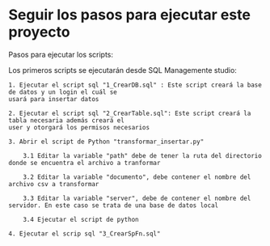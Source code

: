 # Seguir los pasos para ejecutar este proyecto
Pasos para ejecutar los scripts:

Los primeros scripts se ejecutarán desde SQL Managemente studio:

	1. Ejecutar el script sql "1_CrearDB.sql" : Este script creará la base de datos y un login el cuál se 
	usará para insertar datos

	2. Ejecutar el script sql "2_CrearTable.sql": Este script creará la tabla necesaria además creará el 
	user y otorgará los permisos necesarios

	3. Abrir el script de Python "transformar_insertar.py"
		
		3.1 Editar la variable "path" debe de tener la ruta del directorio donde se encuentra el archivo a tranformar
		
		3.2 Editar la variable "documento", debe contener el nombre del archivo csv a transformar

		3.3 Editar la variable "server", debe de contener el nombre del servidor. En este caso se trata de una base de datos local

		3.4 Ejecutar el script de python

	4. Ejecutar el scrip sql "3_CrearSpFn.sql"
